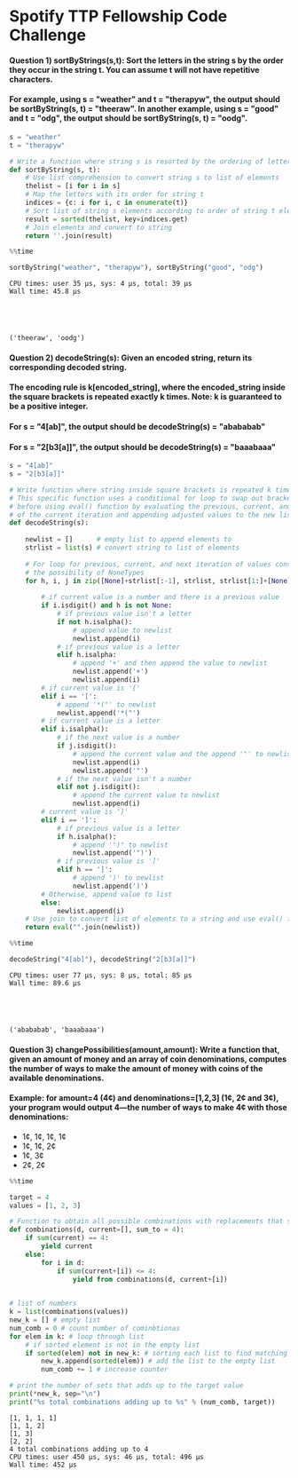 # Spotify TTP Fellowship Code Challenge


#### Question 1) sortByStrings(s,t): Sort the letters in the string s by the order they occur in the string t. You can assume t will not have repetitive characters. 

#### For example, using s = "weather" and t = "therapyw", the output should be sortByString(s, t) = "theeraw". In another example, using s = "good" and t = "odg", the output should be sortByString(s, t) = "oodg".

```python
s = "weather"
t = "therapyw"

# Write a function where string s is resorted by the ordering of letters in string t
def sortByString(s, t):
    # Use list comprehension to convert string s to list of elements
    thelist = [i for i in s]
    # Map the letters with its order for string t
    indices = {c: i for i, c in enumerate(t)}
    # Sort list of string s elements according to order of string t elements
    result = sorted(thelist, key=indices.get)
    # Join elements and convert to string
    return ''.join(result)
```


```python
%%time

sortByString("weather", "therapyw"), sortByString("good", "odg")
```

    CPU times: user 35 µs, sys: 4 µs, total: 39 µs
    Wall time: 45.8 µs





    ('theeraw', 'oodg')



#### Question 2) decodeString(s): Given an encoded string, return its corresponding decoded string. 

#### The encoding rule is k[encoded_string], where the encoded_string inside the square brackets is repeated exactly k times. Note: k is guaranteed to be a positive integer. 

#### For s = "4[ab]", the output should be decodeString(s) = "abababab" 
#### For s = "2[b3[a]]", the output should be decodeString(s) = "baaabaaa"


```python
s = "4[ab]"
s = "2[b3[a]]"

# Write function where string inside square brackets is repeated k times
# This specific function uses a conditional for loop to swap out brackets with parantheses 
# before using eval() function by evaluating the previous, current, and next values (h, i, j) 
# of the current iteration and appending adjusted values to the new list
def decodeString(s):
    
    newlist = []      # empty list to append elements to
    strlist = list(s) # convert string to list of elements
    
    # For loop for previous, current, and next iteration of values considering
    # the possibility of NoneTypes
    for h, i, j in zip([None]+strlist[:-1], strlist, strlist[1:]+[None]):
        
        # if current value is a number and there is a previous value
        if i.isdigit() and h is not None:
            # if previous value isn't a letter
            if not h.isalpha():
                # append value to newlist
                newlist.append(i)
            # if previous value is a letter
            elif h.isalpha:
                # append '+' and then append the value to newlist
                newlist.append('+')
                newlist.append(i)
        # if current value is '['
        elif i == '[':
            # append '*("' to newlist
            newlist.append('*("')
        # if current value is a letter
        elif i.isalpha():
            # if the next value is a number
            if j.isdigit():
                # append the current value and the append '"' to newlist
                newlist.append(i)
                newlist.append('"')
            # if the next value isn't a number
            elif not j.isdigit():
                # append the current value to newlist
                newlist.append(i)
        # current value is ']'
        elif i == ']':
            # if previous value is a letter
            if h.isalpha():
                # append '")" to newlist
                newlist.append('")')
            # if previous value is ']'
            elif h == ']':
                # append ')' to newlist
                newlist.append(')')
        # Otherwise, append value to list
        else:
            newlist.append(i)
    # Use join to convert list of elements to a string and use eval() function to calculate
    return eval("".join(newlist))
```


```python
%%time

decodeString("4[ab]"), decodeString("2[b3[a]]")
```

    CPU times: user 77 µs, sys: 8 µs, total: 85 µs
    Wall time: 89.6 µs





    ('abababab', 'baaabaaa')



#### Question 3) changePossibilities(amount,amount): Write a function that, given an amount of money and an array of coin denominations, computes the number of ways to make the amount of money with coins of the available denominations. 

#### Example: for amount=4 (4¢) and denominations=[1,2,3] (1¢, 2¢ and 3¢), your program would output 4—the number of ways to make 4¢ with those denominations: 

- 1¢, 1¢, 1¢, 1¢
- 1¢, 1¢, 2¢
- 1¢, 3¢
- 2¢, 2¢


```python
%%time

target = 4
values = [1, 2, 3]

# Function to obtain all possible combinations with replacements that sums up to target value
def combinations(d, current=[], sum_to = 4):
    if sum(current) == 4:
        yield current
    else:
        for i in d:
            if sum(current+[i]) <= 4:
                yield from combinations(d, current+[i])
                

# list of numbers
k = list(combinations(values))
new_k = [] # empty list
num_comb = 0 # count number of cominbtionas
for elem in k: # loop through list
    # if sorted element is not in the empty list
    if sorted(elem) not in new_k: # sorting each list to find matching sets
        new_k.append(sorted(elem)) # add the list to the empty list
        num_comb += 1 # increase counter

# print the number of sets that adds up to the target value
print(*new_k, sep="\n")
print("%s total combinations adding up to %s" % (num_comb, target))
```

    [1, 1, 1, 1]
    [1, 1, 2]
    [1, 3]
    [2, 2]
    4 total combinations adding up to 4
    CPU times: user 450 µs, sys: 46 µs, total: 496 µs
    Wall time: 452 µs

